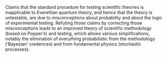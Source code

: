 Claims that the standard procedure for testing scientific theories is
inapplicable to Everettian quantum theory, and hence that the theory is
untestable, are due to misconceptions about probability and about the
logic of experimental testing. 
Refuting those claims by correcting those
misconceptions leads to an improved theory of scientific methodology
(based on Popper’s) and testing, which allows various simplifications,
notably the elimination of everything probabilistic from the
methodology (‘Bayesian’ credences) and from fundamental physics
(stochastic processes).
